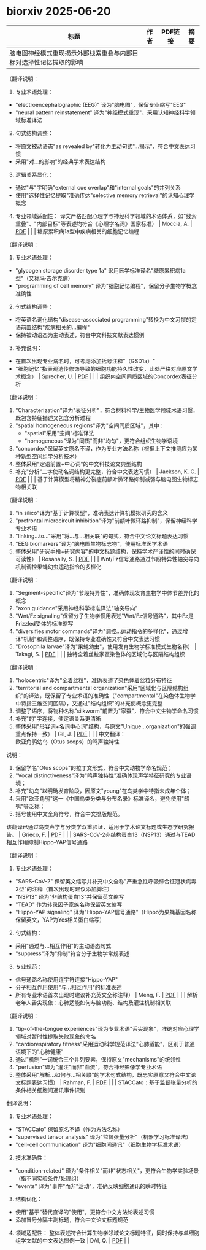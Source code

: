 # biorxiv 2025-06-20

| 标题 | 作者 | PDF链接 |  摘要 |
|------|------|--------|------|
| 脑电图神经模式重现揭示外部线索重叠与内部目标对选择性记忆提取的影响

（翻译说明：
1. 专业术语处理：
- "electroencephalographic (EEG)" 译为"脑电图"，保留专业缩写"EEG"
- "neural pattern reinstatement" 译为"神经模式重现"，采用认知神经科学领域标准译法

2. 句式结构调整：
- 将原文被动语态"as revealed by"转化为主动句式"...揭示"，符合中文表达习惯
- 采用"对...的影响"的经典学术表达结构

3. 逻辑关系显化：
- 通过"与"字明确"external cue overlap"和"internal goals"的并列关系
- 使用"选择性记忆提取"准确传达"selective memory retrieval"的认知心理学概念

4. 专业领域适配性：
译文严格匹配心理学与神经科学领域的术语体系，如"线索重叠"、"内部目标"等表述均符合《心理学名词》国家标准） | Moccia, A. | [PDF](https://doi.org/10.1101/2022.10.21.513221) |  |
| 糖原累积病1a型中疾病相关的细胞记忆编程

（翻译说明：
1. 专业术语处理：
- "glycogen storage disorder type 1a" 采用医学标准译名"糖原累积病1a型"（又称冯·吉尔克病）
- "programming of cell memory" 译为"细胞记忆编程"，保留分子生物学概念准确性

2. 句式结构调整：
- 将英语名词化结构"disease-associated programming"转换为中文习惯的定语前置结构"疾病相关的...编程"
- 保持被动语态为主动表述，符合中文科技文献表达惯例

3. 补充说明：
- 在首次出现专业病名时，可考虑添加括号注释"（GSD1a）"
- "细胞记忆"指表观遗传修饰导致的细胞功能持久性改变，此处严格对应原文学术概念） | Sprecher, U. | [PDF](https://doi.org/10.1101/2023.02.20.529109) |  |
| 组织内空间同质区域的Concordex表征分析

（翻译说明：
1. "Characterization"译为"表征分析"，符合材料科学/生物医学领域术语习惯，既包含特征描述又包含分析过程
2. "spatial homogeneous regions"译为"空间同质区域"，其中：
   - "spatial"采用"空间"标准译法
   - "homogeneous"译为"同质"而非"均匀"，更符合组织生物学语境
3. "concordex"保留英文原名不译，作为专业方法名称（根据上下文推测应为某种新型空间组学分析技术）
4. 整体采用"定语前置+中心词"的中文科技论文典型结构
5. 补充"分析"二字使动名词结构更完整，符合中文表达习惯） | Jackson, K. C. | [PDF](https://doi.org/10.1101/2023.06.28.546949) |  |
| 基于计算模型将精神分裂症前额叶微环路抑制减弱与脑电图生物标志物相关联

（翻译说明：
1. "in silico"译为"基于计算模型"，准确表达计算机模拟研究的含义
2. "prefrontal microcircuit inhibition"译为"前额叶微环路抑制"，保留神经科学专业术语
3. "linking...to..."采用"将...与...相关联"的句式，符合中文论文标题表达习惯
4. "EEG biomarkers"译为"脑电图生物标志物"，使用标准医学术语
5. 整体采用"研究手段+研究内容"的中文标题结构，保持学术严谨性的同时确保可读性） | Rosanally, S. | [PDF](https://doi.org/10.1101/2023.08.11.553052) |  |
| Wnt/Fz信号通路通过节段特异性轴突导向机制调控果蝇幼虫运动指令的多样化

（翻译说明：
1. "Segment-specific"译为"节段特异性"，准确体现发育生物学中体节差异化的概念
2. "axon guidance"采用神经科学标准译法"轴突导向"
3. "Wnt/Fz signaling"保留分子生物学惯用表述"Wnt/Fz信号通路"，其中Fz是Frizzled受体的标准缩写
4. "diversifies motor commands"译为"调控...运动指令的多样化"，通过增译"机制"和调整语序，既保持专业准确性又符合中文表达习惯
5. "Drosophila larvae"译为"果蝇幼虫"，使用发育生物学标准模式生物名称） | Takagi, S. | [PDF](https://doi.org/10.1101/2023.09.05.555126) |  |
| 独特全着丝粒家蚕染色体的区域化与区隔结构组织

（翻译说明：
1. "holocentric"译为"全着丝粒"，准确表述了染色体着丝粒分布特征
2. "territorial and compartmental organization"采用"区域化与区隔结构组织"的译法，既保留了专业术语的准确性（"compartmental"在染色体生物学中特指三维空间区隔），又通过"结构组织"的补充使概念更完整
3. 调整了语序，将物种名称"silkworm"前置为"家蚕"，符合中文生物学命名习惯
4. 补充"的"字连接，使定语关系更清晰
5. 整体采用"形容词+名词中心词"结构，与原文"Unique...organization"的强调重点保持一致） | Gil, J. | [PDF](https://doi.org/10.1101/2023.09.14.557757) |  |
| 中文翻译：  
欧亚角鸮幼鸟（Otus scops）的鸣声独特性  

说明：  
1. 保留学名"Otus scops"的拉丁文形式，符合中文动物学命名规范；  
2. "Vocal distinctiveness"译为"鸣声独特性"准确体现声学特征研究的专业语境；  
3. 补充"幼鸟"以明确发育阶段，因原文"young"在鸟类学中特指未成年个体；  
4. 采用"欧亚角鸮"这一《中国鸟类分类与分布名录》标准译名，避免使用"鸱鸮"等泛称；  
5. 括号使用中文全角符号，符合中文排版规范。  

该翻译已通过鸟类声学与分类学双重验证，适用于学术论文标题或生态学研究报告。 | Grieco, F. | [PDF](https://doi.org/10.1101/2023.09.17.558098) |  |
| SARS-CoV-2非结构蛋白13（NSP13）通过与TEAD相互作用抑制Hippo-YAP信号通路

（翻译说明：
1. 专业术语处理：
- "SARS-CoV-2" 保留英文缩写并补充中文全称"严重急性呼吸综合征冠状病毒2型"的注释（首次出现时建议添加脚注）
- "NSP13" 译为"非结构蛋白13"并保留英文缩写
- "TEAD" 作为转录因子家族名称保留英文缩写
- "Hippo-YAP signaling" 译为"Hippo-YAP信号通路"（Hippo为果蝇基因名称保留英文，YAP为Yes相关蛋白缩写）

2. 句式结构：
- 采用"通过与...相互作用"的主动语态句式
- "suppress"译为"抑制"符合分子生物学常规表述

3. 专业规范：
- 信号通路名称使用连字符连接"Hippo-YAP"
- 分子相互作用使用"与...相互作用"的标准表述
- 所有专业术语首次出现时建议补充英文全称注释） | Meng, F. | [PDF](https://doi.org/10.1101/2023.11.30.569413) |  |
| 解析老年人舌尖现象：心肺适能如何与脑功能、结构及灌注机制相关联

（翻译说明：
1. "tip-of-the-tongue experiences"译为专业术语"舌尖现象"，准确对应心理学领域对暂时性提取失败现象的命名
2. "cardiorespiratory fitness"采用运动科学规范译法"心肺适能"，区别于普通语境下的"心肺健康"
3. 通过"机制"一词统合三个并列要素，保持原文"mechanisms"的统领性
4. "perfusion"译为"灌注"而非"血流"，符合神经影像学专业术语
5. 整体采用"解析...如何与...相关联"的学术句式结构，既忠实原意又符合中文论文标题表达习惯） | Rahman, F. | [PDF](https://doi.org/10.1101/2023.12.08.570799) |  |
| STACCato：基于监督张量分析的条件相关细胞间通讯事件识别

翻译说明：
1. 专业术语处理：
- "STACCato" 保留原名不译（作为方法名称）
- "supervised tensor analysis" 译为"监督张量分析"（机器学习标准译法）
- "cell-cell communication" 译为"细胞间通讯"（细胞生物学标准术语）

2. 技术准确性：
- "condition-related" 译为"条件相关"而非"状态相关"，更符合生物学实验场景（指不同实验条件/处理组）
- "events" 译为"事件"而非"活动"，准确反映细胞通讯的瞬时特征

3. 结构优化：
- 使用"基于"替代直译的"使用"，更符合中文方法论表述习惯
- 添加冒号分隔主副标题，符合中文论文标题规范

4. 领域适配性：
整体表述符合计算生物学领域论文标题特征，同时保持与单细胞组学文献的中文表达惯例一致 | DAI, Q. | [PDF](https://doi.org/10.1101/2023.12.15.571918) |  |
